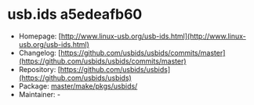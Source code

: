 # usb.ids a5edeafb60
 - Homepage: [http://www.linux-usb.org/usb-ids.html](http://www.linux-usb.org/usb-ids.html)
 - Changelog: [https://github.com/usbids/usbids/commits/master](https://github.com/usbids/usbids/commits/master)
 - Repository: [https://github.com/usbids/usbids](https://github.com/usbids/usbids)
 - Package: [master/make/pkgs/usbids/](https://github.com/Freetz-NG/freetz-ng/tree/master/make/pkgs/usbids/)
 - Maintainer: -

